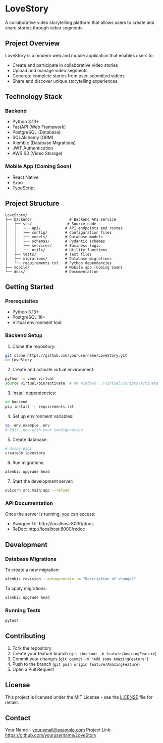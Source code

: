 # LoveStory

A collaborative video storytelling platform that allows users to create and share stories through video segments.

## Project Overview

LoveStory is a modern web and mobile application that enables users to:
- Create and participate in collaborative video stories
- Upload and manage video segments
- Generate complete stories from user-submitted videos
- Share and discover unique storytelling experiences

## Technology Stack

### Backend
- Python 3.13+
- FastAPI (Web Framework)
- PostgreSQL (Database)
- SQLAlchemy (ORM)
- Alembic (Database Migrations)
- JWT Authentication
- AWS S3 (Video Storage)

### Mobile App (Coming Soon)
- React Native
- Expo
- TypeScript

## Project Structure

```
LoveStory/
├── backend/                 # Backend API service
│   ├── src/                # Source code
│   │   ├── api/           # API endpoints and routes
│   │   ├── config/        # Configuration files
│   │   ├── models/        # Database models
│   │   ├── schemas/       # Pydantic schemas
│   │   ├── services/      # Business logic
│   │   └── utils/         # Utility functions
│   ├── tests/             # Test files
│   ├── migrations/        # Database migrations
│   └── requirements.txt   # Python dependencies
├── mobile/                # Mobile app (Coming Soon)
└── docs/                  # Documentation
```

## Getting Started

### Prerequisites
- Python 3.13+
- PostgreSQL 16+
- Virtual environment tool

### Backend Setup

1. Clone the repository:
```bash
git clone https://github.com/yourusername/LoveStory.git
cd LoveStory
```

2. Create and activate virtual environment:
```bash
python -m venv virtual
source virtual/bin/activate  # On Windows: .\virtual\Scripts\activate
```

3. Install dependencies:
```bash
cd backend
pip install -r requirements.txt
```

4. Set up environment variables:
```bash
cp .env.example .env
# Edit .env with your configuration
```

5. Create database:
```bash
# Using psql
createdb lovestory
```

6. Run migrations:
```bash
alembic upgrade head
```

7. Start the development server:
```bash
uvicorn src.main:app --reload
```

### API Documentation

Once the server is running, you can access:
- Swagger UI: http://localhost:8000/docs
- ReDoc: http://localhost:8000/redoc

## Development

### Database Migrations

To create a new migration:
```bash
alembic revision --autogenerate -m "Description of changes"
```

To apply migrations:
```bash
alembic upgrade head
```

### Running Tests

```bash
pytest
```

## Contributing

1. Fork the repository
2. Create your feature branch (`git checkout -b feature/AmazingFeature`)
3. Commit your changes (`git commit -m 'Add some AmazingFeature'`)
4. Push to the branch (`git push origin feature/AmazingFeature`)
5. Open a Pull Request

## License

This project is licensed under the MIT License - see the [LICENSE](LICENSE) file for details.

## Contact

Your Name - your.email@example.com
Project Link: https://github.com/yourusername/LoveStory 